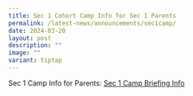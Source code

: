 ```yaml
---
title: Sec 1 Cohort Camp Info for Sec 1 Parents
permalink: /latest-news/announcements/sec1camp/
date: 2024-03-20
layout: post
description: ""
image: ""
variant: tiptap
---
```

<p>Sec 1 Camp Info for Parents: <a href="/files/Briefing_Slides_for_QTSS_SEC_1_Cohort_Camp_6_to_9_May_2024.pdf" rel="noopener noreferrer nofollow" target="_blank">Sec 1 Camp Briefing Info</a>
</p>